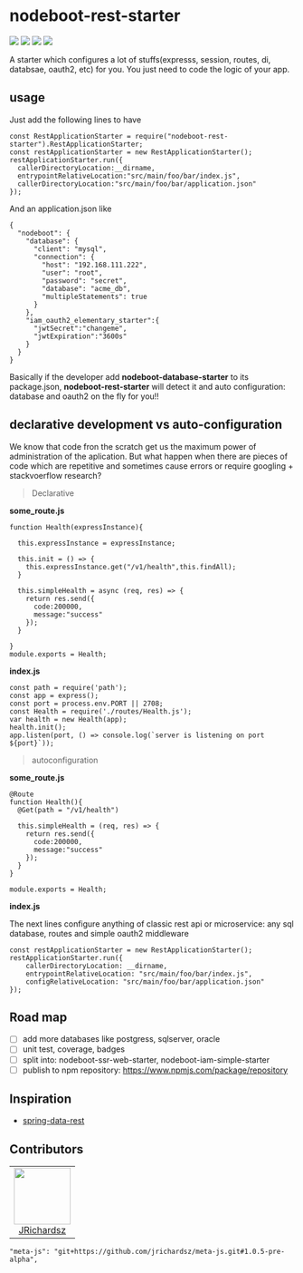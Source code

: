 # nodeboot-rest-starter

![](./coverage/lines.svg) ![](./coverage/statements.svg) ![](./coverage/branches.svg) ![](./coverage/functions.svg)

A starter which configures a lot of stuffs(expresss, session, routes, di, databsae, oauth2, etc) for you. You just need to code the logic of your app.

## usage

Just add the following lines to have
```
const RestApplicationStarter = require("nodeboot-rest-starter").RestApplicationStarter;
const restApplicationStarter = new RestApplicationStarter();
restApplicationStarter.run({
  callerDirectoryLocation:__dirname,
  entrypointRelativeLocation:"src/main/foo/bar/index.js",
  callerDirectoryLocation:"src/main/foo/bar/application.json"
});
```

And an application.json like

```
{
  "nodeboot": {
    "database": {
      "client": "mysql",
      "connection": {
        "host": "192.168.111.222",
        "user": "root",
        "password": "secret",
        "database": "acme_db",
        "multipleStatements": true
      }
    },
    "iam_oauth2_elementary_starter":{
      "jwtSecret":"changeme",
      "jwtExpiration":"3600s"
    }
  }
}
```

Basically if the developer add **nodeboot-database-starter** to its package.json, **nodeboot-rest-starter** will detect it and auto configuration: database and oauth2 on the fly for you!! 

## declarative development vs auto-configuration

We know that code fron the scratch get us the maximum power of administration of the aplication. But what happen when there are pieces of code which are repetitive and sometimes cause errors or require googling + stackvoerflow research?

> Declarative

**some_route.js**
```
function Health(expressInstance){

  this.expressInstance = expressInstance;

  this.init = () => {
    this.expressInstance.get("/v1/health",this.findAll);
  }

  this.simpleHealth = async (req, res) => {
    return res.send({
      code:200000,
      message:"success"
    });
  }

}
module.exports = Health;
```

**index.js**
```
const path = require('path');
const app = express();
const port = process.env.PORT || 2708;
const Health = require('./routes/Health.js');
var health = new Health(app);
health.init();
app.listen(port, () => console.log(`server is listening on port ${port}`));
```

> autoconfiguration


**some_route.js**
```
@Route
function Health(){
  @Get(path = "/v1/health")

  this.simpleHealth = (req, res) => {
    return res.send({
      code:200000,
      message:"success"
    });
  }
}

module.exports = Health;
```

**index.js**

The next lines configure anything of classic rest api or microservice: any sql database, routes and simple oauth2 middleware

```
const restApplicationStarter = new RestApplicationStarter();
restApplicationStarter.run({
    callerDirectoryLocation: __dirname,
    entrypointRelativeLocation: "src/main/foo/bar/index.js",
    configRelativeLocation: "src/main/foo/bar/application.json"
});
```


## Road map

- [ ] add more databases like postgress, sqlserver, oracle
- [ ] unit test, coverage, badges
- [ ] split into: nodeboot-ssr-web-starter, nodeboot-iam-simple-starter
- [ ] publish to npm repository: https://www.npmjs.com/package/repository

## Inspiration

- [spring-data-rest](https://github.com/spring-projects/spring-data-rest)

## Contributors

<table>
  <tbody>
    <td style="text-align: center;" >
      <img src="https://avatars0.githubusercontent.com/u/3322836?s=460&v=4" width="100px;"/>
      <br />
      <label><a href="http://jrichardsz.github.io/">JRichardsz</a></label>
      <br />
    </td>    
  </tbody>
</table>

    "meta-js": "git+https://github.com/jrichardsz/meta-js.git#1.0.5-pre-alpha",

